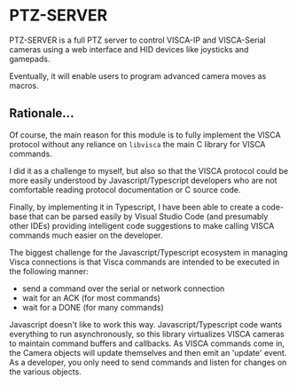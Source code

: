 # PTZ-SERVER

PTZ-SERVER is a full PTZ server to control VISCA-IP and VISCA-Serial cameras using a web interface and HID devices like joysticks and gamepads.

Eventually, it will enable users to program advanced camera moves as macros.

## Rationale...

Of course, the main reason for this module is to fully implement the VISCA protocol without any reliance on `libvisca` the main C library for VISCA commands.

I did it as a challenge to myself, but also so that the VISCA protocol could be more easily understood by Javascript/Typescript developers who are not comfortable reading protocol documentation or C source code.

Finally, by implementing it in Typescript, I have been able to create a code-base that can be parsed easily by Visual Studio Code (and presumably other IDEs) providing intelligent code suggestions to make calling VISCA commands much easier on the developer.

The biggest challenge for the Javascript/Typescript ecosystem in managing Visca connections is that Visca commands are intended to be executed in the following manner:

-   send a command over the serial or network connection
-   wait for an ACK (for most commands)
-   wait for a DONE (for many commands)

Javascript doesn't like to work this way. Javascript/Typescript code wants everything to run asynchronously, so this library virtualizes VISCA cameras to maintain command buffers and callbacks. As VISCA commands come in, the Camera objects will update themselves and then emit an 'update' event. As a developer, you only need to send commands and listen for changes on the various objects.
